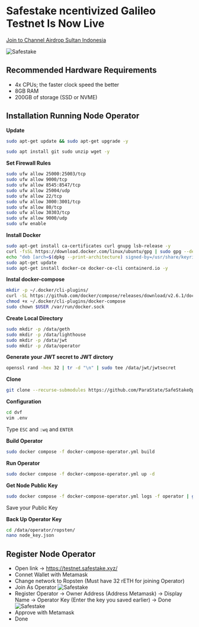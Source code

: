 
# Safestake ncentivized Galileo Testnet Is Now Live


<p style="font-size:14px" align="left">
<a href="https://t.me/airdropsultanindonesia" target="_blank">Join to Channel Airdrop Sultan Indonesia</a>
</p>

![Safestake](https://user-images.githubusercontent.com/65535542/184927830-a4868b78-236d-408f-8ff9-ab4cc7dd542c.jpg)


## Recommended Hardware Requirements

- 4x CPUs; the faster clock speed the better
- 8GB RAM
- 200GB of storage (SSD or NVME)

## Installation Running Node Operator

**Update**
```bash
sudo apt-get update && sudo apt-get upgrade -y
```
```bash
sudo apt install git sudo unzip wget -y
```

**Set Firewall Rules**
```bash
sudo ufw allow 25000:25003/tcp
sudo ufw allow 9000/tcp
sudo ufw allow 8545:8547/tcp
sudo ufw allow 25004/udp
sudo ufw allow 22/tcp
sudo ufw allow 3000:3001/tcp
sudo ufw allow 80/tcp
sudo ufw allow 30303/tcp
sudo ufw allow 9000/udp
sudo ufw enable
```

**Install Docker**

``` bash
sudo apt-get install ca-certificates curl gnupg lsb-release -y
curl -fsSL https://download.docker.com/linux/ubuntu/gpg | sudo gpg --dearmor -o /usr/share/keyrings/docker-archive-keyring.gpg
echo "deb [arch=$(dpkg --print-architecture) signed-by=/usr/share/keyrings/docker-archive-keyring.gpg] https://download.docker.com/linux/ubuntu $(lsb_release -cs) stable" | sudo tee /etc/apt/sources.list.d/docker.list > /dev/null
sudo apt-get update
sudo apt-get install docker-ce docker-ce-cli containerd.io -y
```

**Instal docker-compose**
```bash
mkdir -p ~/.docker/cli-plugins/
curl -SL https://github.com/docker/compose/releases/download/v2.6.1/docker-compose-linux-x86_64 -o ~/.docker/cli-plugins/docker-compose
chmod +x ~/.docker/cli-plugins/docker-compose
sudo chown $USER /var/run/docker.sock
```

**Create Local Directory**
```bash
sudo mkdir -p /data/geth
sudo mkdir -p /data/lighthouse
sudo mkdir -p /data/jwt
sudo mkdir -p /data/operator
```
**Generate your JWT secret to JWT dirctory**
```bash
openssl rand -hex 32 | tr -d "\n" | sudo tee /data/jwt/jwtsecret
```

**Clone**
```bash
git clone --recurse-submodules https://github.com/ParaState/SafeStakeOperator.git dvf
```

**Configuration**
```bash
cd dvf
vim .env
```
Type ```ESC``` and ```:wq``` and ```ENTER```

**Build Operator**
```bash
sudo docker compose -f docker-compose-operator.yml build
```

**Run Operator**
```bash
sudo docker compose -f docker-compose-operator.yml up -d
```

**Get Node Public Key**
```bash
sudo docker compose -f docker-compose-operator.yml logs -f operator | grep "node public key"
```

Save your Public Key

**Back Up Operator Key**
```bash
cd /data/operator/ropsten/
nano node_key.json
```

## Register Node Operator

- Open link -> https://testnet.safestake.xyz/
- Connet Wallet with Metamask 
- Change network to Ropsten (Must have 32 rETH for joining Operator)
- Join As Operator
![Safestake](https://user-images.githubusercontent.com/65535542/185357274-9d052234-922d-4ba2-835c-f502f2fc6db8.png)
- Register Operator
    -> Owner Address (Address Metamask)
    -> Display Name
    -> Operator Key (Enter the key you saved earlier)
    -> Done
    ![Safestake](https://user-images.githubusercontent.com/65535542/185357496-bf0f2e94-4839-4888-8e4d-c88bdec3497d.png)
- Approve with Metamask 
- Done
